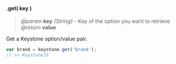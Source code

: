 #### .get( key )
> *@param* **key** _{String}_  - Key of the option you want to retrieve  
> _@return_ **value** 

Get a Keystone option/value pair.

```javascript
var brand = keystone.get('brand');
// >> KeystoneJS
```

<div class="code-header addGitHubLink" data-file="lib/core/options.js#L177-L188"> &nbsp;</div><pre class=" language-javascript hideCode api"></pre> 
